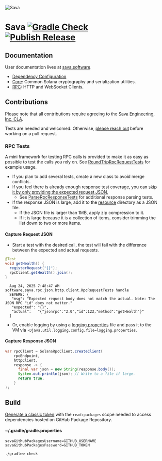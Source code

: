 ![Sava](assets/images/solana_java_cup.svg)

# Sava [![Gradle Check](https://github.com/sava-software/sava/actions/workflows/build.yml/badge.svg)](https://github.com/sava-software/sava/actions/workflows/build.yml) [![Publish Release](https://github.com/sava-software/sava/actions/workflows/publish.yml/badge.svg)](https://github.com/sava-software/sava/actions/workflows/publish.yml)

## Documentation

User documentation lives at [sava.software](https://sava.software/).

* [Dependency Configuration](https://sava.software/quickstart)
* [Core](https://sava.software/libraries/core): Common Solana cryptography and serialization utilities.
* [RPC](https://sava.software/libraries/rpc): HTTP and WebSocket Clients.

## Contributions

Please note that all contributions require agreeing to
the [Sava Engineering, Inc. CLA](https://gist.github.com/jpe7s/09546e42783187c6d04f38e04184ecfa).

Tests are needed and welcomed. Otherwise, [please reach out](https://github.com/sava-software) before working on a pull
request.

### RPC Tests

A mini framework for testing RPC calls is provided to make it as easy as possible to test the calls you rely on.
See [RoundTripRpcRequestTests](sava-rpc/src/test/java/software/sava/rpc/json/http/client/RoundTripRpcRequestTests.java)
for example usage.

* If you plan to add several tests, create a new class to avoid merge conflicts.
* If you feel there is already enough response test coverage, you can [skip it by only providing the expected request
  JSON.](https://github.com/sava-software/sava/blob/55e41207d932708affd05be54168f6bfb6105ec6/sava-rpc/src/test/java/software/sava/rpc/json/http/client/RoundTripRpcRequestTests.java#L30)
  * See [ParseRpcResponseTests](sava-rpc/src/test/java/software/sava/rpc/json/http/client/ParseRpcResponseTests.java)
    for additional response parsing tests.
* If the response JSON is large, add it to the [resource](sava-rpc/src/test/resources/rpc_response_data) directory as a
  JSON file.
  * If the JSON file is larger than 1MB, apply zip compression to it.
  * If it is large because it is a collection of items, consider trimming the list down to two or more items.

#### Capture Request JSON

* Start a test with the desired call, the test will fail with the difference between the expected and actual requests.

```java
@Test
void getHealth() {
  registerRequest("{}");
  rpcClient.getHealth().join();
}
```

```text
  Aug 24, 2025 7:48:47 AM software.sava.rpc.json.http.client.RpcRequestTests handle
  SEVERE: {
   "msg": "Expected request body does not match the actual. Note: The JSON RPC "id" does not matter."
   "expected": "{}",
   "actual":   "{"jsonrpc":"2.0","id":123,"method":"getHealth"}"
  }
```

* Or, enable logging by using a [logging.properties](logging.properties) file and pass it to the VM via
  `-Djava.util.logging.config.file=logging.properties`.

#### Capture Response JSON

```java
var rpcClient = SolanaRpcClient.createClient(
    rpcEndpoint,
    httpClient,
    response -> {
      final var json = new String(response.body());
      System.out.println(json); // Write to a file if large.
      return true;
    }
);
```

## Build

[Generate a classic token](https://github.com/settings/tokens) with the `read:packages` scope needed to access
dependencies hosted on GitHub Package Repository.

#### ~/.gradle/gradle.properties

```properties
savaGithubPackagesUsername=GITHUB_USERNAME
savaGithubPackagesPassword=GITHUB_TOKEN
```

```shell
./gradlew check
```
